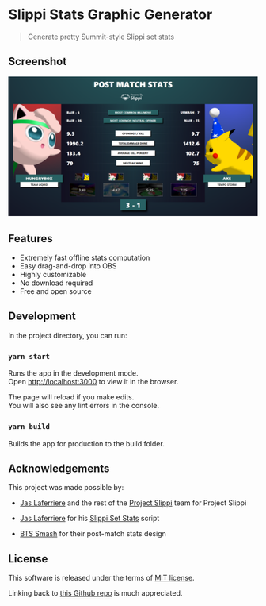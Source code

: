 # Slippi Stats Graphic Generator

> Generate pretty Summit-style Slippi set stats

## Screenshot

![generated slippi stats screenshot](docs/images/screenshot.png)

## Features

- Extremely fast offline stats computation
- Easy drag-and-drop into OBS
- Highly customizable
- No download required
- Free and open source

## Development

In the project directory, you can run:

### `yarn start`

Runs the app in the development mode.<br>
Open [http://localhost:3000](http://localhost:3000) to view it in the browser.

The page will reload if you make edits.<br>
You will also see any lint errors in the console.

### `yarn build`

Builds the app for production to the build folder.

## Acknowledgements

This project was made possible by:

- [Jas Laferriere](https://github.com/JLaferri) and the rest of the [Project Slippi](https://slippi.gg/about) team for Project Slippi

- [Jas Laferriere](https://github.com/JLaferri) for his [Slippi Set Stats](https://github.com/project-slippi/slippi-set-stats) script

- [BTS Smash](https://twitter.com/BTSsmash/) for their post-match stats design

## License

This software is released under the terms of [MIT license](LICENSE).

Linking back to [this Github repo](https://github.com/vinceau/slippi-stats) is much appreciated.
